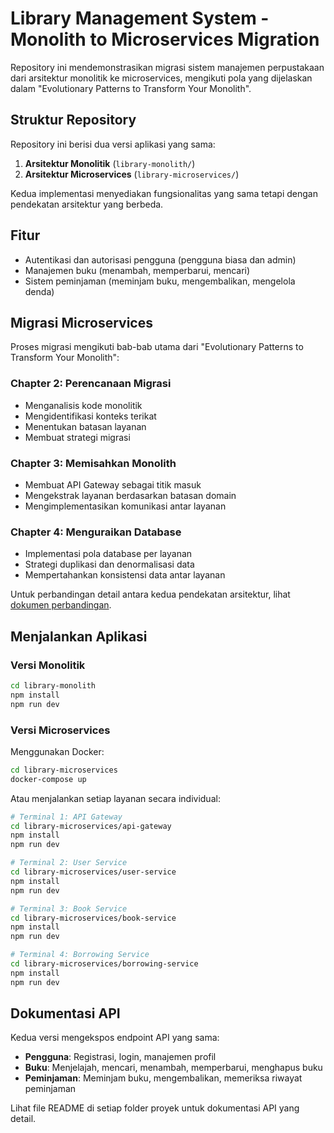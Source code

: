 # Library Management System - Monolith to Microservices Migration

Repository ini mendemonstrasikan migrasi sistem manajemen perpustakaan dari arsitektur monolitik ke microservices, mengikuti pola yang dijelaskan dalam "Evolutionary Patterns to Transform Your Monolith".

## Struktur Repository

Repository ini berisi dua versi aplikasi yang sama:

1. **Arsitektur Monolitik** (`library-monolith/`)
2. **Arsitektur Microservices** (`library-microservices/`)

Kedua implementasi menyediakan fungsionalitas yang sama tetapi dengan pendekatan arsitektur yang berbeda.

## Fitur

- Autentikasi dan autorisasi pengguna (pengguna biasa dan admin)
- Manajemen buku (menambah, memperbarui, mencari)
- Sistem peminjaman (meminjam buku, mengembalikan, mengelola denda)

## Migrasi Microservices

Proses migrasi mengikuti bab-bab utama dari "Evolutionary Patterns to Transform Your Monolith":

### Chapter 2: Perencanaan Migrasi

- Menganalisis kode monolitik
- Mengidentifikasi konteks terikat
- Menentukan batasan layanan
- Membuat strategi migrasi

### Chapter 3: Memisahkan Monolith

- Membuat API Gateway sebagai titik masuk
- Mengekstrak layanan berdasarkan batasan domain
- Mengimplementasikan komunikasi antar layanan

### Chapter 4: Menguraikan Database

- Implementasi pola database per layanan
- Strategi duplikasi dan denormalisasi data
- Mempertahankan konsistensi data antar layanan

Untuk perbandingan detail antara kedua pendekatan arsitektur, lihat [dokumen perbandingan](comparison.md).

## Menjalankan Aplikasi

### Versi Monolitik

```bash
cd library-monolith
npm install
npm run dev
```

### Versi Microservices

Menggunakan Docker:

```bash
cd library-microservices
docker-compose up
```

Atau menjalankan setiap layanan secara individual:

```bash
# Terminal 1: API Gateway
cd library-microservices/api-gateway
npm install
npm run dev

# Terminal 2: User Service
cd library-microservices/user-service
npm install
npm run dev

# Terminal 3: Book Service
cd library-microservices/book-service
npm install
npm run dev

# Terminal 4: Borrowing Service
cd library-microservices/borrowing-service
npm install
npm run dev
```

## Dokumentasi API

Kedua versi mengekspos endpoint API yang sama:

- **Pengguna**: Registrasi, login, manajemen profil
- **Buku**: Menjelajah, mencari, menambah, memperbarui, menghapus buku
- **Peminjaman**: Meminjam buku, mengembalikan, memeriksa riwayat peminjaman

Lihat file README di setiap folder proyek untuk dokumentasi API yang detail.

